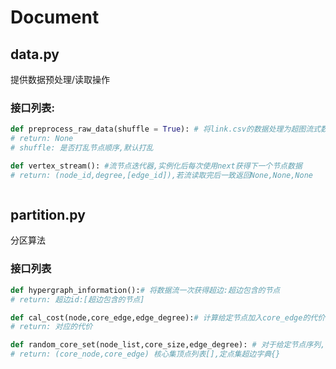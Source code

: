 # Document 
## data.py
提供数据预处理/读取操作

### 接口列表:
```python
def preprocess_raw_data(shuffle = True): # 将link.csv的数据处理为超图流式数据,存放在./data/vertex_stream.txt中
# return: None
# shuffle: 是否打乱节点顺序,默认打乱

def vertex_stream(): #流节点迭代器,实例化后每次使用next获得下一个节点数据
# return: (node_id,degree,[edge_id]),若流读取完后一致返回None,None,None



```

## partition.py
分区算法
### 接口列表
```python
def hypergraph_information():# 将数据流一次获得超边:超边包含的节点
# return: 超边id:[超边包含的节点]

def cal_cost(node,core_edge,edge_degree):# 计算给定节点加入core_edge的代价
# return: 对应的代价

def random_core_set(node_list,core_size,edge_degree): # 对于给定节点序列,以及生成core_size的大小,随机生成core_set,需要使用超边度数作为代价计算的依据
# return: (core_node,core_edge) 核心集顶点列表[],定点集超边字典{}
```